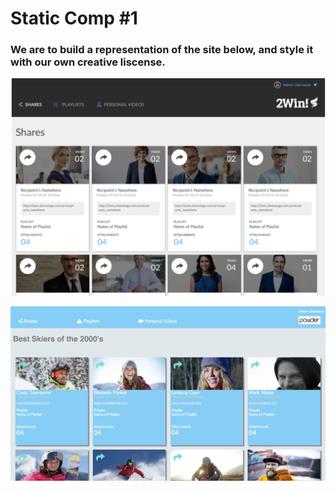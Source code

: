 # Static Comp #1

### We are to build a representation of the site below, and style it with our own creative liscense. 

![alt text](Images/ScreenShotTemplate.png)

![alt text](Images/FinalProject.png)


